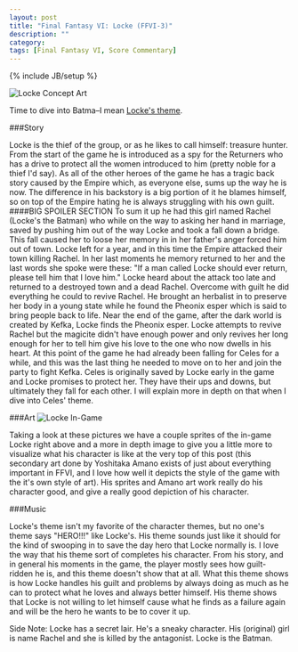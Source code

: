 ```yaml
---
layout: post
title: "Final Fantasy VI: Locke (FFVI-3)"
description: ""
category: 
tags: [Final Fantasy VI, Score Commentary]
---
```

{% include JB/setup %}

![Locke Concept Art](http://images1.wikia.nocookie.net/__cb20120724215922/finalfantasy/images/1/1b/192px-6-locke-a.jpg)

Time to dive into Batma–I mean [Locke's theme](http://www.youtube.com/watch?v=joNmYWYFZQg). 

###Story

Locke is the thief of the group, or as he likes to call himself: treasure hunter. From the start of the game he is introduced as a spy for the Returners who has a drive to protect all the women introduced to him (pretty noble for a thief I'd say). As all of the other heroes of the game he has a tragic back story caused by the Empire which, as everyone else, sums up the way he is now. The difference in his backstory is a big portion of it he blames himself, so on top of the Empire hating he is always struggling with his own guilt. 
####BIG SPOILER SECTION
To sum it up he had this girl named Rachel (Locke's the Batman) who while on the way to asking her hand in marriage, saved by pushing him out of the way Locke and took a fall down a bridge. This fall caused her to loose her memory in in her father's anger forced him out of town. Locke left for a year, and in this time the Empire attacked their town killing Rachel. In her last moments he memory returned to her and the last words she spoke were these: "If a man called Locke should ever return, please tell him that I love him." Locke heard about the attack too late and returned to a destroyed town and a dead Rachel. Overcome with guilt he did everything he could to revive Rachel. He brought an herbalist in to preserve her body in a young state while he found the Pheonix esper which is said to bring people back to life. Near the end of the game, after the dark world is created by Kefka, Locke finds the Pheonix esper. Locke attempts to revive Rachel but the magicite didn't have enough power and only revives her long enough for her to tell him give his love to the one who now dwells in his heart. At this point of the game he had already been falling for Celes for a while, and this was the last thing he needed to move on to her and join the party to fight Kefka.
Celes is originally saved by Locke early in the game and Locke promises to protect her. They have their ups and downs, but ultimately they fall for each other. I will explain more in depth on that when I dive into Celes' theme.  

###Art
![Locke In-Game](http://images.wikia.com/finalfantasy/images/3/30/FF6LockeSprites.PNG)

Taking a look at these pictures we have a couple sprites of the in-game Locke right above and a more in depth image to give you a little more to visualize what his character is like at the very top of this post (this secondary art done by Yoshitaka Amano exists of just about everything important in FFVI, and I love how well it depicts the style of the game with the it's own style of art). His sprites and Amano art work really do his character good, and give a really good depiction of his character.

###Music

Locke's theme isn't my favorite of the character themes, but no one's theme says "HERO!!!" like Locke's. His theme sounds just like it should for the kind of swooping in to save the day hero that Locke normally is. I love the way that his theme sort of completes his character. From his story, and in general his moments in the game, the player mostly sees how guilt-ridden he is, and this theme doesn't show that at all. What this theme shows is how Locke handles his guilt and problems by always doing as much as he can to protect what he loves and always better himself. His theme shows that Locke is not willing to let himself cause what he finds as a failure again and will be the hero he wants to be to cover it up. 

Side Note: Locke has a secret lair. He's a sneaky character. His (original) girl is name Rachel and she is killed by the antagonist. Locke is the Batman. 